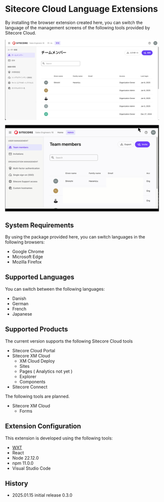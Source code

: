 # Sitecore Cloud Language Extensions

By installing the browser extension created here, you can switch the language of the management screens of the following tools provided by Sitecore Cloud.

![Screenshot 1](/docs/screenshot/sclx01.png)

![Screenshot 2](/docs/screenshot/sclx02.gif)

## System Requirements

By using the package provided here, you can switch languages in the following browsers:

- Google Chrome
- Microsoft Edge
- Mozilla Firefox

## Supported Languages

You can switch between the following languages:

- Danish
- German
- French
- Japanese

## Supported Products

The current version supports the following Sitecore Cloud tools

- Sitecore Cloud Portal
- Sitecore XM Cloud
  - XM Cloud Deploy
  - Sites
  - Pages ( Analytics not yet )
  - Explorer
  - Components
- Sitecore Connect

The following tools are planned.

- Sitecore XM Cloud
  - Forms

## Extension Configuration

This extension is developed using the following tools:

- [WXT](https://wtx.dev)
- React
- Node 22.12.0
- npm 11.0.0
- Visual Studio Code

## History

- 2025.01.15 initial release 0.3.0

